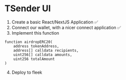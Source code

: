 # TSender UI

1. Create a basic React/NextJS Application ✅
2. Connect our wallet, with a nicer connect application ✅
3. Implement this function
```solidity
function airdropERC20(
    address tokenAddress,
    address[] calldata recipients,
    uint256[] calldata amounts,
    uint256 totalAmount
)
```
4. Deploy to fleek
